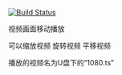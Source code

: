 [![Build Status](https://travis-ci.com/Haleydu/playVideo.svg?branch=master)](https://travis-ci.com/Haleydu/playVideo)

视频画面移动播放

可以缩放视频
旋转视频
平移视频

播放的视频名为U盘下的“1080.ts”

